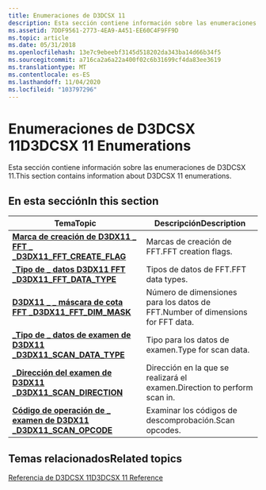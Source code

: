 ```yaml
---
title: Enumeraciones de D3DCSX 11
description: Esta sección contiene información sobre las enumeraciones de D3DCSX 11.
ms.assetid: 7DDF9561-2773-4EA9-A451-EE60C4F9FF9D
ms.topic: article
ms.date: 05/31/2018
ms.openlocfilehash: 13e7c9ebeebf3145d518202da343ba14d66b34f5
ms.sourcegitcommit: a716ca2a6a22a400f02c6b31699cf4da83ee3619
ms.translationtype: MT
ms.contentlocale: es-ES
ms.lasthandoff: 11/04/2020
ms.locfileid: "103797296"
---
```

# <a name="d3dcsx-11-enumerations"></a><span data-ttu-id="b1553-103">Enumeraciones de D3DCSX 11</span><span class="sxs-lookup"><span data-stu-id="b1553-103">D3DCSX 11 Enumerations</span></span>

<span data-ttu-id="b1553-104">Esta sección contiene información sobre las enumeraciones de D3DCSX 11.</span><span class="sxs-lookup"><span data-stu-id="b1553-104">This section contains information about D3DCSX 11 enumerations.</span></span>


## <a name="in-this-section"></a><span data-ttu-id="b1553-105">En esta sección</span><span class="sxs-lookup"><span data-stu-id="b1553-105">In this section</span></span>



| <span data-ttu-id="b1553-106">Tema</span><span class="sxs-lookup"><span data-stu-id="b1553-106">Topic</span></span>                                                                  | <span data-ttu-id="b1553-107">Descripción</span><span class="sxs-lookup"><span data-stu-id="b1553-107">Description</span></span>                                   |
|------------------------------------------------------------------------|-----------------------------------------------|
| [<span data-ttu-id="b1553-108">**Marca de creación de D3DX11 \_ FFT \_ \_**</span><span class="sxs-lookup"><span data-stu-id="b1553-108">**D3DX11\_FFT\_CREATE\_FLAG**</span></span>](/windows/desktop/api/d3dcsx/ne-d3dcsx-d3dx11_fft_create_flag)<br/> | <span data-ttu-id="b1553-109">Marcas de creación de FFT.</span><span class="sxs-lookup"><span data-stu-id="b1553-109">FFT creation flags.</span></span><br/>                |
| [<span data-ttu-id="b1553-110">**\_Tipo de \_ datos D3DX11 FFT \_**</span><span class="sxs-lookup"><span data-stu-id="b1553-110">**D3DX11\_FFT\_DATA\_TYPE**</span></span>](/windows/desktop/api/d3dcsx/ne-d3dcsx-d3dx11_fft_data_type)<br/>     | <span data-ttu-id="b1553-111">Tipos de datos de FFT.</span><span class="sxs-lookup"><span data-stu-id="b1553-111">FFT data types.</span></span><br/>                    |
| [<span data-ttu-id="b1553-112">**D3DX11 \_ \_ máscara de cota FFT \_**</span><span class="sxs-lookup"><span data-stu-id="b1553-112">**D3DX11\_FFT\_DIM\_MASK**</span></span>](/windows/desktop/api/d3dcsx/ne-d3dcsx-d3dx11_fft_dim_mask)<br/>       | <span data-ttu-id="b1553-113">Número de dimensiones para los datos de FFT.</span><span class="sxs-lookup"><span data-stu-id="b1553-113">Number of dimensions for FFT data.</span></span><br/> |
| [<span data-ttu-id="b1553-114">**\_Tipo de \_ datos de examen de D3DX11 \_**</span><span class="sxs-lookup"><span data-stu-id="b1553-114">**D3DX11\_SCAN\_DATA\_TYPE**</span></span>](/windows/desktop/api/d3dcsx/ne-d3dcsx-d3dx11_scan_data_type)<br/>   | <span data-ttu-id="b1553-115">Tipo para los datos de examen.</span><span class="sxs-lookup"><span data-stu-id="b1553-115">Type for scan data.</span></span><br/>                |
| [<span data-ttu-id="b1553-116">**\_Dirección del examen de D3DX11 \_**</span><span class="sxs-lookup"><span data-stu-id="b1553-116">**D3DX11\_SCAN\_DIRECTION**</span></span>](/windows/desktop/api/d3dcsx/ne-d3dcsx-d3dx11_scan_direction)<br/>    | <span data-ttu-id="b1553-117">Dirección en la que se realizará el examen.</span><span class="sxs-lookup"><span data-stu-id="b1553-117">Direction to perform scan in.</span></span><br/>      |
| [<span data-ttu-id="b1553-118">**Código de operación de \_ examen de D3DX11 \_**</span><span class="sxs-lookup"><span data-stu-id="b1553-118">**D3DX11\_SCAN\_OPCODE**</span></span>](/windows/desktop/api/d3dcsx/ne-d3dcsx-d3dx11_scan_opcode)<br/>          | <span data-ttu-id="b1553-119">Examinar los códigos de descomprobación.</span><span class="sxs-lookup"><span data-stu-id="b1553-119">Scan opcodes.</span></span><br/>                      |



 

## <a name="related-topics"></a><span data-ttu-id="b1553-120">Temas relacionados</span><span class="sxs-lookup"><span data-stu-id="b1553-120">Related topics</span></span>

<dl> <dt>

[<span data-ttu-id="b1553-121">Referencia de D3DCSX 11</span><span class="sxs-lookup"><span data-stu-id="b1553-121">D3DCSX 11 Reference</span></span>](d3d11-graphics-reference-d3dcsx11.md)
</dt> </dl>

 

 





